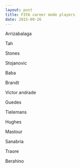 ```yaml
---
layout: post
title: FIFA career mode players
date: 2015-09-26
---
```

Arrizabalaga

Tah 

Stones

Stojanovic 

Baba

Brandt

Victor andrade 

Guedes 

Tielemans

Hughes

Mastour 

Sanabria 

Traore 

Berahino 
